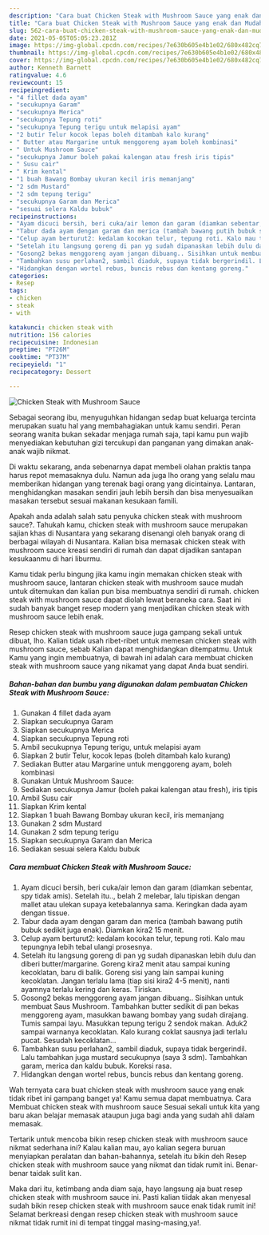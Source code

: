 ```yaml
---
description: "Cara buat Chicken Steak with Mushroom Sauce yang enak dan Mudah Dibuat"
title: "Cara buat Chicken Steak with Mushroom Sauce yang enak dan Mudah Dibuat"
slug: 562-cara-buat-chicken-steak-with-mushroom-sauce-yang-enak-dan-mudah-dibuat
date: 2021-05-05T05:05:23.281Z
image: https://img-global.cpcdn.com/recipes/7e630b605e4b1e02/680x482cq70/chicken-steak-with-mushroom-sauce-foto-resep-utama.jpg
thumbnail: https://img-global.cpcdn.com/recipes/7e630b605e4b1e02/680x482cq70/chicken-steak-with-mushroom-sauce-foto-resep-utama.jpg
cover: https://img-global.cpcdn.com/recipes/7e630b605e4b1e02/680x482cq70/chicken-steak-with-mushroom-sauce-foto-resep-utama.jpg
author: Kenneth Barnett
ratingvalue: 4.6
reviewcount: 15
recipeingredient:
- "4 fillet dada ayam"
- "secukupnya Garam"
- "secukupnya Merica"
- "secukupnya Tepung roti"
- "secukupnya Tepung terigu untuk melapisi ayam"
- "2 butir Telur kocok lepas boleh ditambah kalo kurang"
- " Butter atau Margarine untuk menggoreng ayam boleh kombinasi"
- " Untuk Mushroom Sauce"
- "secukupnya Jamur boleh pakai kalengan atau fresh iris tipis"
- " Susu cair"
- " Krim kental"
- "1 buah Bawang Bombay ukuran kecil iris memanjang"
- "2 sdm Mustard"
- "2 sdm tepung terigu"
- "secukupnya Garam dan Merica"
- "sesuai selera Kaldu bubuk"
recipeinstructions:
- "Ayam dicuci bersih, beri cuka/air lemon dan garam (diamkan sebentar, spy tidak amis). Setelah itu.., belah 2 melebar, lalu tipiskan dengan mallet atau ulekan supaya ketebalannya sama. Keringkan dada ayam dengan tissue."
- "Tabur dada ayam dengan garam dan merica (tambah bawang putih bubuk sedikit juga enak). Diamkan kira2 15 menit."
- "Celup ayam berturut2: kedalam kocokan telur, tepung roti. Kalo mau tepungnya lebih tebal ulangi prosesnya."
- "Setelah itu langsung goreng di pan yg sudah dipanaskan lebih dulu dan diberi butter/margarine. Goreng kira2 menit atau sampai kuning kecoklatan, baru di balik. Goreng sisi yang lain sampai kuning kecoklatan. Jangan terlalu lama (tiap sisi kira2 4-5 menit), nanti ayamnya terlalu kering dan keras. Tiriskan."
- "Gosong2 bekas menggoreng ayam jangan dibuang.. Sisihkan untuk membuat Saus Mushroom. Tambahkan butter sedikit di pan bekas menggoreng ayam, masukkan bawang bombay yang sudah dirajang. Tumis sampai layu. Masukkan tepung terigu 2 sendok makan. Aduk2 sampai warnanya kecoklatan. Kalo kurang coklat sausnya jadi terlalu pucat. Sesudah kecoklatan..."
- "Tambahkan susu perlahan2, sambil diaduk, supaya tidak bergerindil. Lalu tambahkan juga mustard secukupnya (saya 3 sdm). Tambahkan garam, merica dan kaldu bubuk. Koreksi rasa."
- "Hidangkan dengan wortel rebus, buncis rebus dan kentang goreng."
categories:
- Resep
tags:
- chicken
- steak
- with

katakunci: chicken steak with 
nutrition: 156 calories
recipecuisine: Indonesian
preptime: "PT26M"
cooktime: "PT37M"
recipeyield: "1"
recipecategory: Dessert

---
```



![Chicken Steak with Mushroom Sauce](https://img-global.cpcdn.com/recipes/7e630b605e4b1e02/680x482cq70/chicken-steak-with-mushroom-sauce-foto-resep-utama.jpg)

Sebagai seorang ibu, menyuguhkan hidangan sedap buat keluarga tercinta merupakan suatu hal yang membahagiakan untuk kamu sendiri. Peran seorang  wanita bukan sekadar menjaga rumah saja, tapi kamu pun wajib menyediakan kebutuhan gizi tercukupi dan panganan yang dimakan anak-anak wajib nikmat.

Di waktu  sekarang, anda sebenarnya dapat membeli olahan praktis tanpa harus repot memasaknya dulu. Namun ada juga lho orang yang selalu mau memberikan hidangan yang terenak bagi orang yang dicintainya. Lantaran, menghidangkan masakan sendiri jauh lebih bersih dan bisa menyesuaikan masakan tersebut sesuai makanan kesukaan famili. 



Apakah anda adalah salah satu penyuka chicken steak with mushroom sauce?. Tahukah kamu, chicken steak with mushroom sauce merupakan sajian khas di Nusantara yang sekarang disenangi oleh banyak orang di berbagai wilayah di Nusantara. Kalian bisa memasak chicken steak with mushroom sauce kreasi sendiri di rumah dan dapat dijadikan santapan kesukaanmu di hari liburmu.

Kamu tidak perlu bingung jika kamu ingin memakan chicken steak with mushroom sauce, lantaran chicken steak with mushroom sauce mudah untuk ditemukan dan kalian pun bisa membuatnya sendiri di rumah. chicken steak with mushroom sauce dapat diolah lewat beraneka cara. Saat ini sudah banyak banget resep modern yang menjadikan chicken steak with mushroom sauce lebih enak.

Resep chicken steak with mushroom sauce juga gampang sekali untuk dibuat, lho. Kalian tidak usah ribet-ribet untuk memesan chicken steak with mushroom sauce, sebab Kalian dapat menghidangkan ditempatmu. Untuk Kamu yang ingin membuatnya, di bawah ini adalah cara membuat chicken steak with mushroom sauce yang nikamat yang dapat Anda buat sendiri.

<!--inarticleads1-->

##### Bahan-bahan dan bumbu yang digunakan dalam pembuatan Chicken Steak with Mushroom Sauce:

1. Gunakan 4 fillet dada ayam
1. Siapkan secukupnya Garam
1. Siapkan secukupnya Merica
1. Siapkan secukupnya Tepung roti
1. Ambil secukupnya Tepung terigu, untuk melapisi ayam
1. Siapkan 2 butir Telur, kocok lepas (boleh ditambah kalo kurang)
1. Sediakan  Butter atau Margarine untuk menggoreng ayam, boleh kombinasi
1. Gunakan  Untuk Mushroom Sauce:
1. Sediakan secukupnya Jamur (boleh pakai kalengan atau fresh), iris tipis
1. Ambil  Susu cair
1. Siapkan  Krim kental
1. Siapkan 1 buah Bawang Bombay ukuran kecil, iris memanjang
1. Gunakan 2 sdm Mustard
1. Gunakan 2 sdm tepung terigu
1. Siapkan secukupnya Garam dan Merica
1. Sediakan sesuai selera Kaldu bubuk




<!--inarticleads2-->

##### Cara membuat Chicken Steak with Mushroom Sauce:

1. Ayam dicuci bersih, beri cuka/air lemon dan garam (diamkan sebentar, spy tidak amis). Setelah itu.., belah 2 melebar, lalu tipiskan dengan mallet atau ulekan supaya ketebalannya sama. Keringkan dada ayam dengan tissue.
1. Tabur dada ayam dengan garam dan merica (tambah bawang putih bubuk sedikit juga enak). Diamkan kira2 15 menit.
1. Celup ayam berturut2: kedalam kocokan telur, tepung roti. Kalo mau tepungnya lebih tebal ulangi prosesnya.
1. Setelah itu langsung goreng di pan yg sudah dipanaskan lebih dulu dan diberi butter/margarine. Goreng kira2 menit atau sampai kuning kecoklatan, baru di balik. Goreng sisi yang lain sampai kuning kecoklatan. Jangan terlalu lama (tiap sisi kira2 4-5 menit), nanti ayamnya terlalu kering dan keras. Tiriskan.
1. Gosong2 bekas menggoreng ayam jangan dibuang.. Sisihkan untuk membuat Saus Mushroom. Tambahkan butter sedikit di pan bekas menggoreng ayam, masukkan bawang bombay yang sudah dirajang. Tumis sampai layu. Masukkan tepung terigu 2 sendok makan. Aduk2 sampai warnanya kecoklatan. Kalo kurang coklat sausnya jadi terlalu pucat. Sesudah kecoklatan...
1. Tambahkan susu perlahan2, sambil diaduk, supaya tidak bergerindil. Lalu tambahkan juga mustard secukupnya (saya 3 sdm). Tambahkan garam, merica dan kaldu bubuk. Koreksi rasa.
1. Hidangkan dengan wortel rebus, buncis rebus dan kentang goreng.




Wah ternyata cara buat chicken steak with mushroom sauce yang enak tidak ribet ini gampang banget ya! Kamu semua dapat membuatnya. Cara Membuat chicken steak with mushroom sauce Sesuai sekali untuk kita yang baru akan belajar memasak ataupun juga bagi anda yang sudah ahli dalam memasak.

Tertarik untuk mencoba bikin resep chicken steak with mushroom sauce nikmat sederhana ini? Kalau kalian mau, ayo kalian segera buruan menyiapkan peralatan dan bahan-bahannya, setelah itu bikin deh Resep chicken steak with mushroom sauce yang nikmat dan tidak rumit ini. Benar-benar taidak sulit kan. 

Maka dari itu, ketimbang anda diam saja, hayo langsung aja buat resep chicken steak with mushroom sauce ini. Pasti kalian tiidak akan menyesal sudah bikin resep chicken steak with mushroom sauce enak tidak rumit ini! Selamat berkreasi dengan resep chicken steak with mushroom sauce nikmat tidak rumit ini di tempat tinggal masing-masing,ya!.

